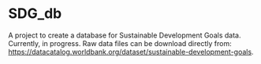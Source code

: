 # SDG_db
A project to create a database for Sustainable Development Goals data. 
Currently, in progress.
Raw data files can be download directly from: https://datacatalog.worldbank.org/dataset/sustainable-development-goals.
